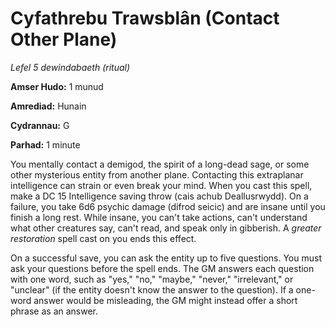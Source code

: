 # Cyfathrebu Trawsblân (Contact Other Plane)

*Lefel 5 dewindabaeth (ritual)*

**Amser Hudo:** 1 munud

**Amrediad:** Hunain

**Cydrannau:** G

**Parhad:** 1 minute

You mentally contact a demigod, the spirit of a long-dead sage, or some other mysterious entity from another plane. Contacting this extraplanar intelligence can strain or even break your mind. When you cast this spell, make a DC 15 Intelligence saving throw (cais achub Deallusrwydd). On a failure, you take 6d6 psychic damage (difrod seicic) and are insane until you finish a long rest. While insane, you can't take actions, can't understand what other creatures say, can't read, and speak only in gibberish. A *greater restoration* spell cast on you ends this effect.

On a successful save, you can ask the entity up to five questions. You must ask your questions before the spell ends. The GM answers each question with one word, such as "yes," "no," "maybe," "never," "irrelevant," or "unclear" (if the entity doesn't know the answer to the question). If a one-word answer would be misleading, the GM might instead offer a short phrase as an answer.